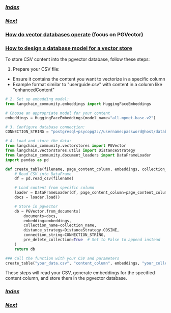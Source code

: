### [_Index_](../index.md)

### [_Next_](../rag_agent/index.md)

### [How do vector databases operate](./vector_db_overview.md) (focus on PGVector)

### [How to design a database model for a vector store](./dbmodel_for_csv.md)

To store CSV content into the pgvector database, follow these steps:

1. Prepare your CSV file:
- Ensure it contains the content you want to vectorize in a specific column
- Example format similar to "userguide.csv" with content in a column like
"enhancedContent"

```py
# 2. Set up embedding model:
from langchain_community.embeddings import HuggingFaceEmbeddings

# Choose an appropriate model for your content
embeddings = HuggingFaceEmbeddings(model_name="all-mpnet-base-v2")

# 3. Configure database connection:
CONNECTION_STRING = "postgresql+psycopg2://username:password@host/database?sslmode=require"

# 4. Load and store the data:
from langchain_community.vectorstores import PGVector
from langchain.vectorstores.utils import DistanceStrategy
from langchain_community.document_loaders import DataFrameLoader
import pandas as pd

def create_table(filename, page_content_column, embeddings, collection_name):
    # Read CSV into DataFrame
    df = pd.read_csv(filename)

    # Load content from specific column
    loader = DataFrameLoader(df, page_content_column=page_content_column)
    docs = loader.load()

    # Store in pgvector
    db = PGVector.from_documents(
        documents=docs,
        embedding=embeddings,
        collection_name=collection_name,
        distance_strategy=DistanceStrategy.COSINE,
        connection_string=CONNECTION_STRING,
        pre_delete_collection=True  # Set to False to append instead
    )
    return db

### Call the function with your CSV and parameters
create_table("your_data.csv", "content_column", embeddings, "your_collection")
```

These steps will read your CSV, generate embeddings for the specified content column, and
store them in the pgvector database.

### [_Index_](../index.md)

### [_Next_](../rag_agent/index.md)